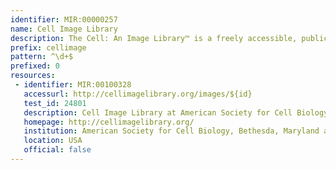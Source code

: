 ```yaml
---
identifier: MIR:00000257
name: Cell Image Library
description: The Cell: An Image Library™ is a freely accessible, public repository of reviewed and annotated images, videos, and animations of cells from a variety of organisms, showcasing cell architecture, intracellular functionalities, and both normal and abnormal processes.
prefix: cellimage
pattern: ^\d+$
prefixed: 0
resources:
 - identifier: MIR:00100328
   accessurl: http://cellimagelibrary.org/images/${id}
   test_id: 24801
   description: Cell Image Library at American Society for Cell Biology
   homepage: http://cellimagelibrary.org/
   institution: American Society for Cell Biology, Bethesda, Maryland and The National Center for Microscopy and Imaging Research, San Diego, California
   location: USA
   official: false
---
```

